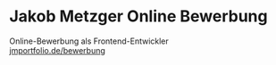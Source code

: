 # Jakob Metzger Online Bewerbung
Online-Bewerbung als Frontend-Entwickler  
[jmportfolio.de/bewerbung](http://jmportfolio.de/bewerbung)
